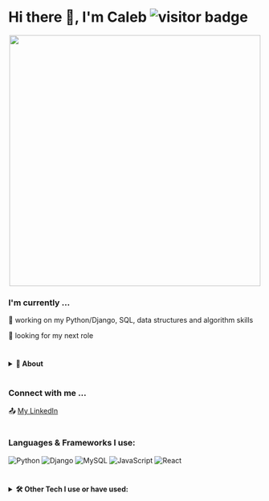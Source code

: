 # Hi there :wave:, I'm Caleb ![visitor badge](https://visitor-badge.glitch.me/badge?page_id=calebwagner.visitor-badge)

<p align="center">
<img width="500" src="https://raw.githubusercontent.com/rawandahmad698/rawandahmad698/master/assets/github-snake.svg" />
</p>

### I'm currently ...

💪  working on my Python/Django, SQL, data structures and algorithm skills

:telescope:  looking for my next role

#

<!-- About Section -->
<details>
  <summary><b>👤 About</b></summary>
    <p>      
During my time in college while earning a degree in economics, I was introduced to the world of programming. I dove into programming by exploring all the ways programming languages such as Python could be applied to econometrics and statistics. Also, I was fascinated by the idea that I could come up with an idea and then put these thoughts in code to be displayed for others to see whether it be a simple productivity or social media app that solves a problem.

Fast forward a couple years later and I’m currently a full-stack software developer. I choose this specific career path after graduating from college wanting to continue with work that was both mentally stimulating and personally satisfying. For me, there’s nothing more satisfying than to think creatively about how to solve a problem and then to carry out the with the solution.
  </p>
</details>

#

### Connect with me ... 
:outbox_tray: [My LinkedIn](https://www.linkedin.com/in/caleb-wagner-profile)

#

### Languages & Frameworks I use:
![Python](https://img.shields.io/badge/python-3670A0?style=for-the-badge&logo=python&logoColor=ffdd54)
![Django](https://img.shields.io/badge/django-%23092E20.svg?style=for-the-badge&logo=django&logoColor=white)
![MySQL](https://img.shields.io/badge/mysql-%2300f.svg?style=for-the-badge&logo=mysql&logoColor=white)
![JavaScript](https://img.shields.io/badge/javascript-%23323330.svg?style=for-the-badge&logo=javascript&logoColor=%23F7DF1E)
![React](https://img.shields.io/badge/react-%2320232a.svg?style=for-the-badge&logo=react&logoColor=%2361DAFB)

#

<!-- Tech Stack -->  
<details>
  <summary><b>🛠️ Other Tech I use or have used:</b></summary>
    <p>

| **Category** | **Technologies** |
| - | - |
| Back-End | ![Java](https://img.shields.io/badge/java-%23ED8B00.svg?style=for-the-badge&logo=java&logoColor=white) |
| SQL Flavor | ![MicrosoftSQLServer](https://img.shields.io/badge/Microsoft%20SQL%20Sever-CC2927?style=for-the-badge&logo=microsoft%20sql%20server&logoColor=white) ![Postgres](https://img.shields.io/badge/postgres-%23316192.svg?style=for-the-badge&logo=postgresql&logoColor=white) ![SQLite](https://img.shields.io/badge/sqlite-%2307405e.svg?style=for-the-badge&logo=sqlite&logoColor=white)|
| Front-End | ![Vue.js](https://img.shields.io/badge/vuejs-%2335495e.svg?style=for-the-badge&logo=vuedotjs&logoColor=%234FC08D) ![Ember](https://img.shields.io/badge/ember-1C1E24?style=for-the-badge&logo=ember.js&logoColor=#D04A37) ![TypeScript](https://img.shields.io/badge/typescript-%23007ACC.svg?style=for-the-badge&logo=typescript&logoColor=white) ![Bootstrap](https://img.shields.io/badge/bootstrap-%23563D7C.svg?style=for-the-badge&logo=bootstrap&logoColor=white) ![TailwindCSS](https://img.shields.io/badge/tailwindcss-%2338B2AC.svg?style=for-the-badge&logo=tailwind-css&logoColor=white) ![MUI](https://img.shields.io/badge/MUI-%230081CB.svg?style=for-the-badge&logo=mui&logoColor=white) ![jQuery](https://img.shields.io/badge/jquery-%230769AD.svg?style=for-the-badge&logo=jquery&logoColor=white) ![CSS3](https://img.shields.io/badge/css3-%231572B6.svg?style=for-the-badge&logo=css3&logoColor=white) ![HTML5](https://img.shields.io/badge/html5-%23E34F26.svg?style=for-the-badge&logo=html5&logoColor=white) |    
| Tools | ![Postman](https://img.shields.io/badge/Postman-FF6C37?style=for-the-badge&logo=postman&logoColor=white) |
| Testing | ![Selenium](https://img.shields.io/badge/-selenium-%43B02A?style=for-the-badge&logo=selenium&logoColor=white) ![Jest](https://img.shields.io/badge/-jest-%23C21325?style=for-the-badge&logo=jest&logoColor=white) |
| Misc | ![Git](https://img.shields.io/badge/git-%23F05033.svg?style=for-the-badge&logo=git&logoColor=white) ![GitHub](https://img.shields.io/badge/github-%23121011.svg?style=for-the-badge&logo=github&logoColor=white) ![IntelliJ IDEA](https://img.shields.io/badge/IntelliJIDEA-000000.svg?style=for-the-badge&logo=intellij-idea&logoColor=white) ![Visual Studio Code](https://img.shields.io/badge/Visual%20Studio%20Code-0078d7.svg?style=for-the-badge&logo=visual-studio-code&logoColor=white) ![Swagger](https://img.shields.io/badge/-Swagger-%23Clojure?style=for-the-badge&logo=swagger&logoColor=white) ![Firebase](https://img.shields.io/badge/Firebase-039BE5?style=for-the-badge&logo=Firebase&logoColor=white) ![Shell Script](https://img.shields.io/badge/shell_script-%23121011.svg?style=for-the-badge&logo=gnu-bash&logoColor=white) |

  </p>
</details>
